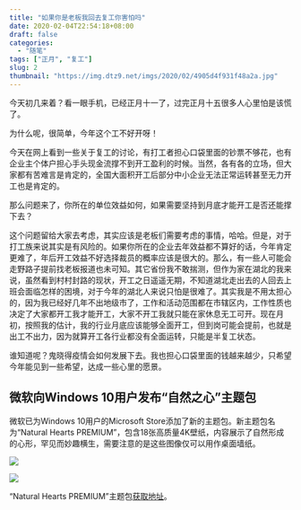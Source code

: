 ```yaml
---
title: "如果你是老板我回去复工你害怕吗"
date: 2020-02-04T22:54:18+08:00
draft: false
categories:
  - "随笔"
tags: ["正月", "复工"]
slug: 2
thumbnail: "https://img.dtz9.net/imgs/2020/02/4905d4f931f48a2a.jpg"
---
```


今天初几来着？看一眼手机，已经正月十一了，过完正月十五很多人心里怕是该慌了。

为什么呢，很简单，今年这个工不好开呀！

今天在网上看到一些关于复工的讨论，有打工者担心口袋里面的钞票不够花，也有企业主个体户担心手头现金流撑不到开工盈利的时候。当然，各有各的立场，但大家都有苦难言是肯定的，全国大面积开工后部分中小企业无法正常运转甚至无力开工也是肯定的。

那么问题来了，你所在的单位效益如何，如果需要坚持到月底才能开工是否还能撑下去？

这个问题留给大家去考虑，其实应该是老板们需要考虑的事情，哈哈。但是，对于打工族来说其实是有风险的。如果你所在的企业去年效益都不算好的话，今年肯定更难了，年后开工效益不好选择裁员的概率应该是很大的。那么，有一些人可能会走野路子提前找老板报道也未可知。其它省份我不敢揣测，但作为家在湖北的我来说，虽然看到村村封路的现状，开工之日遥遥无期，不知道湖北走出去的人回去上班会面临怎样的困境，对于今年的湖北人来说只怕是很难了。其实我是不用太担心的，因为我已经好几年不出地级市了，工作和活动范围都在市辖区内，工作性质也决定了大家都开工我才能开工，大家不开工我就只能在家休息无工可开。现在月初，按照我的估计，我的行业月底应该能够全面开工，但到岗可能会提前，也就是出工不出力，因为就算开工各行业都没有全面运转，只能是半复工状态。

谁知道呢？鬼晓得疫情会如何发展下去。我也担心口袋里面的钱越来越少，只希望今年能见到一些希望，达成一些心里的愿景。

## 微软向Windows 10用户发布“自然之心”主题包

微软已为Windows 10用户的Microsoft Store添加了新的主题包。新主题包名为“Natural Hearts PREMIUM”，包含18张高质量4K壁纸，内容展示了自然形成的心形，罕见而妙趣横生，需要注意的是这些图像仅可以用作桌面墙纸。

![](https://img.dtz9.net/imgs/2020/02/4905d4f931f48a2a.jpg)

![](https://img.dtz9.net/imgs/2020/02/feee952fc3803357.jpg)



“Natural Hearts PREMIUM”主题包[获取地址](https://www.microsoft.com/en-us/p/natural-hearts-premium/9nv13wmmqv65?activetab=pivot:overviewtab#)。